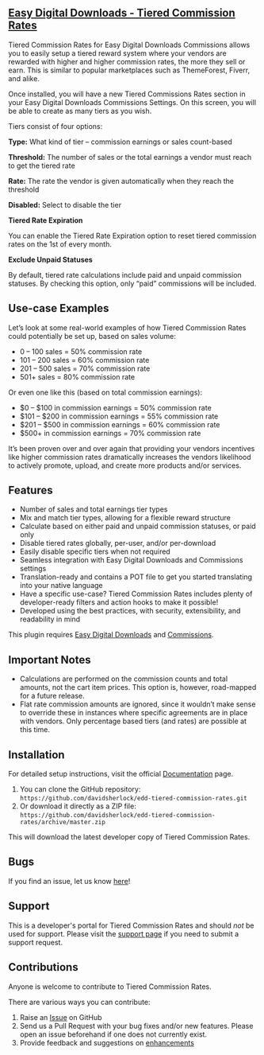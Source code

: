 ## [Easy Digital Downloads - Tiered Commission Rates](https://sellcomet.com/downloads/edd-tiered-commission-rates/)

Tiered Commission Rates for Easy Digital Downloads Commissions allows you to easily setup a tiered reward system where your vendors are rewarded with higher and higher commission rates, the more they sell or earn. This is similar to popular marketplaces such as ThemeForest, Fiverr, and alike.

Once installed, you will have a new Tiered Commissions Rates section in your Easy Digital Downloads Commissions Settings. On this screen, you will be able to create as many tiers as you wish.

Tiers consist of four options:

**Type:** What kind of tier – commission earnings or sales count-based

**Threshold:** The number of sales or the total earnings a vendor must reach to get the tiered rate

**Rate:** The rate the vendor is given automatically when they reach the threshold

**Disabled:** Select to disable the tier

**Tiered Rate Expiration**

You can enable the Tiered Rate Expiration option to reset tiered commission rates on the 1st of every month.

**Exclude Unpaid Statuses**

By default, tiered rate calculations include paid and unpaid commission statuses. By checking this option, only “paid” commissions will be included.

## Use-case Examples

Let’s look at some real-world examples of how Tiered Commission Rates could potentially be set up, based on sales volume:

* 0 – 100 sales = 50% commission rate
* 101 – 200 sales = 60% commission rate
* 201 – 500 sales = 70% commission rate
* 501+ sales = 80% commission rate

Or even one like this (based on total commission earnings):

* $0 – $100 in commission earnings = 50% commission rate
* $101 – $200 in commission earnings = 55% commission rate
* $201 – $500 in commission earnings = 60% commission rate
* $500+ in commission earnings = 70% commission rate

It’s been proven over and over again that providing your vendors incentives like higher commission rates dramatically increases the vendors likelihood to actively promote, upload, and create more products and/or services.

## Features

* Number of sales and total earnings tier types
* Mix and match tier types, allowing for a flexible reward structure
* Calculate based on either paid and unpaid commission statuses, or paid only
* Disable tiered rates globally, per-user, and/or per-download
* Easily disable specific tiers when not required
* Seamless integration with Easy Digital Downloads and Commissions settings
* Translation-ready and contains a POT file to get you started translating into your native language
* Have a specific use-case? Tiered Commission Rates includes plenty of developer-ready filters and action hooks to make it possible!
* Developed using the best practices, with security, extensibility, and readability in mind

This plugin requires [Easy Digital Downloads](http://wordpress.org/extend/plugins/easy-digital-downloads/) and [Commissions](https://easydigitaldownloads.com/downloads/commissions/).

## Important Notes

* Calculations are performed on the commission counts and total amounts, not the cart item prices. This option is, however, road-mapped for a future release.
* Flat rate commission amounts are ignored, since it wouldn’t make sense to override these in instances where specific agreements are in place with vendors. Only percentage based tiers (and rates) are possible at this time.

## Installation

For detailed setup instructions, visit the official [Documentation](https://sellcomet.com) page.

1. You can clone the GitHub repository: `https://github.com/davidsherlock/edd-tiered-commission-rates.git`
2. Or download it directly as a ZIP file: `https://github.com/davidsherlock/edd-tiered-commission-rates/archive/master.zip`

This will download the latest developer copy of Tiered Commission Rates.

## Bugs
If you find an issue, let us know [here](https://github.com/davidsherlock/edd-tiered-commission-rates/issues?state=open)!

## Support
This is a developer's portal for Tiered Commission Rates and should _not_ be used for support. Please visit the [support page](https://sellcomet.com/contact/) if you need to submit a support request.

## Contributions
Anyone is welcome to contribute to Tiered Commission Rates.

There are various ways you can contribute:

1. Raise an [Issue](https://github.com/davidsherlock/edd-tiered-commission-rates/issues) on GitHub
2. Send us a Pull Request with your bug fixes and/or new features. Please open an issue beforehand if one does not currently exist.
3. Provide feedback and suggestions on [enhancements](https://github.com/davidsherlock/edd-tiered-commission-rates/issues?direction=desc&labels=Enhancement&page=1&sort=created&state=open)
